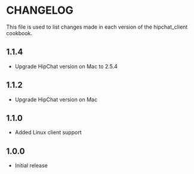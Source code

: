 CHANGELOG
=========

This file is used to list changes made in each version of the hipchat_client cookbook.

1.1.4
-----
- Upgrade HipChat version on Mac to 2.5.4

1.1.2
-----
- Upgrade HipChat version on Mac

1.1.0
-----
- Added Linux client support

1.0.0
-----
- Initial release
